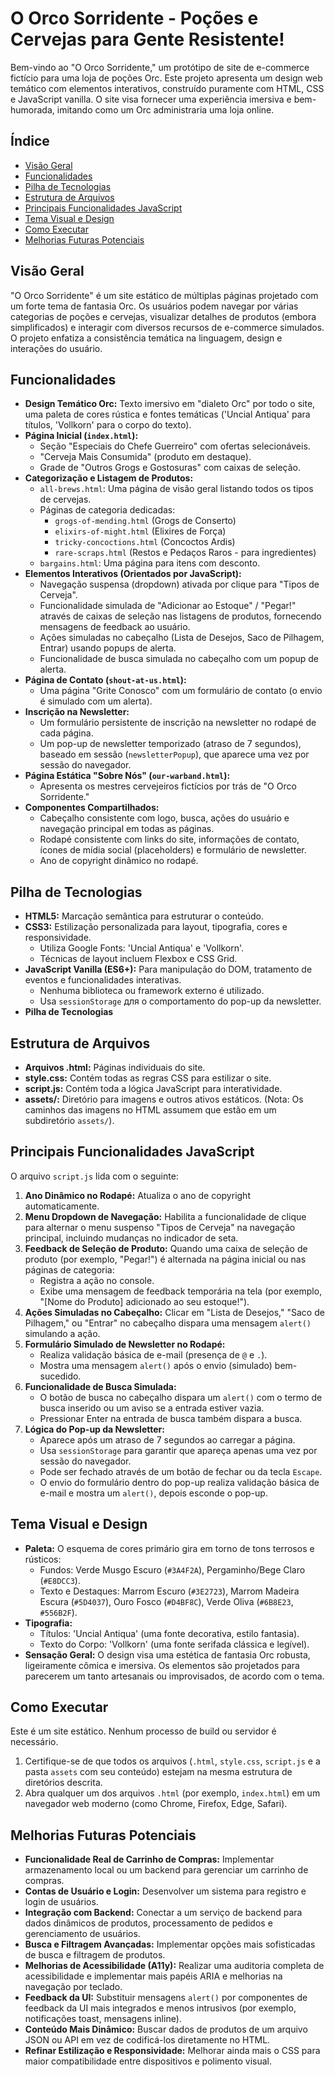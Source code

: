 # O Orco Sorridente - Poções e Cervejas para Gente Resistente!

Bem-vindo ao "O Orco Sorridente," um protótipo de site de e-commerce fictício para uma loja de poções Orc. Este projeto apresenta um design web temático com elementos interativos, construído puramente com HTML, CSS e JavaScript vanilla. O site visa fornecer uma experiência imersiva e bem-humorada, imitando como um Orc administraria uma loja online.

## Índice

- [Visão Geral](#visão-geral)
- [Funcionalidades](#funcionalidades)
- [Pilha de Tecnologias](#pilha-de-tecnologias)
- [Estrutura de Arquivos](#estrutura-de-arquivos)
- [Principais Funcionalidades JavaScript](#principais-funcionalidades-javascript)
- [Tema Visual e Design](#tema-visual-e-design)
- [Como Executar](#como-executar)
- [Melhorias Futuras Potenciais](#melhorias-futuras-potenciais)

## Visão Geral

"O Orco Sorridente" é um site estático de múltiplas páginas projetado com um forte tema de fantasia Orc. Os usuários podem navegar por várias categorias de poções e cervejas, visualizar detalhes de produtos (embora simplificados) e interagir com diversos recursos de e-commerce simulados. O projeto enfatiza a consistência temática na linguagem, design e interações do usuário.

## Funcionalidades

*   **Design Temático Orc:** Texto imersivo em "dialeto Orc" por todo o site, uma paleta de cores rústica e fontes temáticas ('Uncial Antiqua' para títulos, 'Vollkorn' para o corpo do texto).
*   **Página Inicial (`index.html`):**
    *   Seção "Especiais do Chefe Guerreiro" com ofertas selecionáveis.
    *   "Cerveja Mais Consumida" (produto em destaque).
    *   Grade de "Outros Grogs e Gostosuras" com caixas de seleção.
*   **Categorização e Listagem de Produtos:**
    *   `all-brews.html`: Uma página de visão geral listando todos os tipos de cervejas.
    *   Páginas de categoria dedicadas:
        *   `grogs-of-mending.html` (Grogs de Conserto)
        *   `elixirs-of-might.html` (Elixires de Força)
        *   `tricky-concoctions.html` (Concoctos Ardis)
        *   `rare-scraps.html` (Restos e Pedaços Raros - para ingredientes)
    *   `bargains.html`: Uma página para itens com desconto.
*   **Elementos Interativos (Orientados por JavaScript):**
    *   Navegação suspensa (dropdown) ativada por clique para "Tipos de Cerveja".
    *   Funcionalidade simulada de "Adicionar ao Estoque" / "Pegar!" através de caixas de seleção nas listagens de produtos, fornecendo mensagens de feedback ao usuário.
    *   Ações simuladas no cabeçalho (Lista de Desejos, Saco de Pilhagem, Entrar) usando popups de alerta.
    *   Funcionalidade de busca simulada no cabeçalho com um popup de alerta.
*   **Página de Contato (`shout-at-us.html`):**
    *   Uma página "Grite Conosco" com um formulário de contato (o envio é simulado com um alerta).
*   **Inscrição na Newsletter:**
    *   Um formulário persistente de inscrição na newsletter no rodapé de cada página.
    *   Um pop-up de newsletter temporizado (atraso de 7 segundos), baseado em sessão (`newsletterPopup`), que aparece uma vez por sessão do navegador.
*   **Página Estática "Sobre Nós" (`our-warband.html`):**
    *   Apresenta os mestres cervejeiros fictícios por trás de "O Orco Sorridente."
*   **Componentes Compartilhados:**
    *   Cabeçalho consistente com logo, busca, ações do usuário e navegação principal em todas as páginas.
    *   Rodapé consistente com links do site, informações de contato, ícones de mídia social (placeholders) e formulário de newsletter.
    *   Ano de copyright dinâmico no rodapé.

## Pilha de Tecnologias

*   **HTML5:** Marcação semântica para estruturar o conteúdo.
*   **CSS3:** Estilização personalizada para layout, tipografia, cores e responsividade.
    *   Utiliza Google Fonts: 'Uncial Antiqua' e 'Vollkorn'.
    *   Técnicas de layout incluem Flexbox e CSS Grid.
*   **JavaScript Vanilla (ES6+):** Para manipulação do DOM, tratamento de eventos e funcionalidades interativas.
    *   Nenhuma biblioteca ou framework externo é utilizado.
    *   Usa `sessionStorage` для o comportamento do pop-up da newsletter.
*   **Pilha de Tecnologias**

## Estrutura de Arquivos

*   **Arquivos .html:** Páginas individuais do site.
*   **style.css:** Contém todas as regras CSS para estilizar o site.
*   **script.js:** Contém toda a lógica JavaScript para interatividade.
*   **assets/:** Diretório para imagens e outros ativos estáticos. (Nota: Os caminhos das imagens no HTML assumem que estão em um subdiretório `assets/`).

## Principais Funcionalidades JavaScript

O arquivo `script.js` lida com o seguinte:

1.  **Ano Dinâmico no Rodapé:** Atualiza o ano de copyright automaticamente.
2.  **Menu Dropdown de Navegação:** Habilita a funcionalidade de clique para alternar o menu suspenso "Tipos de Cerveja" na navegação principal, incluindo mudanças no indicador de seta.
3.  **Feedback de Seleção de Produto:** Quando uma caixa de seleção de produto (por exemplo, "Pegar!") é alternada na página inicial ou nas páginas de categoria:
    *   Registra a ação no console.
    *   Exibe uma mensagem de feedback temporária na tela (por exemplo, "[Nome do Produto] adicionado ao seu estoque!").
4.  **Ações Simuladas no Cabeçalho:** Clicar em "Lista de Desejos," "Saco de Pilhagem," ou "Entrar" no cabeçalho dispara uma mensagem `alert()` simulando a ação.
5.  **Formulário Simulado de Newsletter no Rodapé:**
    *   Realiza validação básica de e-mail (presença de `@` e `.`).
    *   Mostra uma mensagem `alert()` após o envio (simulado) bem-sucedido.
6.  **Funcionalidade de Busca Simulada:**
    *   O botão de busca no cabeçalho dispara um `alert()` com o termo de busca inserido ou um aviso se a entrada estiver vazia.
    *   Pressionar Enter na entrada de busca também dispara a busca.
7.  **Lógica do Pop-up da Newsletter:**
    *   Aparece após um atraso de 7 segundos ao carregar a página.
    *   Usa `sessionStorage` para garantir que apareça apenas uma vez por sessão do navegador.
    *   Pode ser fechado através de um botão de fechar ou da tecla `Escape`.
    *   O envio do formulário dentro do pop-up realiza validação básica de e-mail e mostra um `alert()`, depois esconde o pop-up.

## Tema Visual e Design

*   **Paleta:** O esquema de cores primário gira em torno de tons terrosos e rústicos:
    *   Fundos: Verde Musgo Escuro (`#3A4F2A`), Pergaminho/Bege Claro (`#E8DCC3`).
    *   Texto e Destaques: Marrom Escuro (`#3E2723`), Marrom Madeira Escura (`#5D4037`), Ouro Fosco (`#D4BF8C`), Verde Oliva (`#6B8E23`, `#556B2F`).
*   **Tipografia:**
    *   Títulos: 'Uncial Antiqua' (uma fonte decorativa, estilo fantasia).
    *   Texto do Corpo: 'Vollkorn' (uma fonte serifada clássica e legível).
*   **Sensação Geral:** O design visa uma estética de fantasia Orc robusta, ligeiramente cômica e imersiva. Os elementos são projetados para parecerem um tanto artesanais ou improvisados, de acordo com o tema.

## Como Executar

Este é um site estático. Nenhum processo de build ou servidor é necessário.

1.  Certifique-se de que todos os arquivos (`.html`, `style.css`, `script.js` e a pasta `assets` com seu conteúdo) estejam na mesma estrutura de diretórios descrita.
2.  Abra qualquer um dos arquivos `.html` (por exemplo, `index.html`) em um navegador web moderno (como Chrome, Firefox, Edge, Safari).

## Melhorias Futuras Potenciais

*   **Funcionalidade Real de Carrinho de Compras:** Implementar armazenamento local ou um backend para gerenciar um carrinho de compras.
*   **Contas de Usuário e Login:** Desenvolver um sistema para registro e login de usuários.
*   **Integração com Backend:** Conectar a um serviço de backend para dados dinâmicos de produtos, processamento de pedidos e gerenciamento de usuários.
*   **Busca e Filtragem Avançadas:** Implementar opções mais sofisticadas de busca e filtragem de produtos.
*   **Melhorias de Acessibilidade (A11y):** Realizar uma auditoria completa de acessibilidade e implementar mais papéis ARIA e melhorias na navegação por teclado.
*   **Feedback da UI:** Substituir mensagens `alert()` por componentes de feedback da UI mais integrados e menos intrusivos (por exemplo, notificações toast, mensagens inline).
*   **Conteúdo Mais Dinâmico:** Buscar dados de produtos de um arquivo JSON ou API em vez de codificá-los diretamente no HTML.
*   **Refinar Estilização e Responsividade:** Melhorar ainda mais o CSS para maior compatibilidade entre dispositivos e polimento visual.